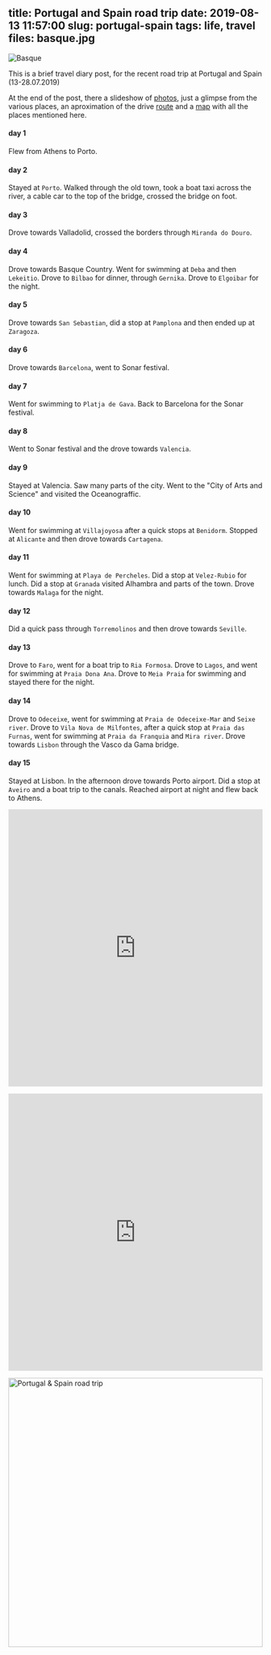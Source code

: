 title: Portugal and Spain road trip
date: 2019-08-13 11:57:00
slug: portugal-spain
tags: life, travel
files: basque.jpg
---

![Basque](basque.jpg)

This is a brief travel diary post, for the recent road trip at Portugal and Spain (13-28.07.2019)

At the end of the post, there a slideshow of [photos](https://www.flickr.com/photos/comzeradd/albums/72157710282131877), just a glimpse from the various places, an aproximation of the drive [route](https://ridewithgps.com/routes/30702642) and a [map](https://umap.openstreetmap.fr/en/map/portugal-and-spain-road-trip_354866) with all the places mentioned here.

#### day 1

Flew from Athens to Porto.

#### day 2

Stayed at `Porto`. Walked through the old town, took a boat taxi across the river, a cable car to the top of the bridge, crossed the bridge on foot.

#### day 3

Drove towards Valladolid, crossed the borders through `Miranda do Douro`.

#### day 4

Drove towards Basque Country. Went for swimming at `Deba` and then `Lekeitio`. Drove to `Bilbao` for dinner, through `Gernika`. Drove to `Elgoibar` for the night.

#### day 5

Drove towards `San Sebastian`, did a stop at `Pamplona` and then ended up at `Zaragoza`.

#### day 6

Drove towards `Barcelona`, went to Sonar festival.

#### day 7

Went for swimming to `Platja de Gava`. Back to Barcelona for the Sonar festival.

#### day 8

Went to Sonar festival and the drove towards `Valencia`.

#### day 9

Stayed at Valencia. Saw many parts of the city. Went to the "City of Arts and Science" and visited the Oceanograffic.

#### day 10

Went for swimming at `Villajoyosa` after a quick stops at `Benidorm`. Stopped at `Alicante` and then drove towards `Cartagena`.

#### day 11

Went for swimming at `Playa de Percheles`. Did a stop at `Velez-Rubio` for lunch. Did a stop at `Granada` visited Alhambra and parts of the town. Drove towards `Malaga` for the night.

#### day 12

Did a quick pass through `Torremolinos` and then drove towards `Seville`.

#### day 13

Drove to `Faro`, went for a boat trip to `Ria Formosa`. Drove to `Lagos`, and went for swimming at `Praia Dona Ana`. Drove to `Meia Praia` for swimming and stayed there for the night.

#### day 14

Drove to `Odeceixe`, went for swimming at `Praia de Odeceixe-Mar` and `Seixe river`. Drove to `Vila Nova de Milfontes`, after a quick stop at `Praia das Furnas`, went for swimming at `Praia da Franquia` and `Mira river`. Drove towards `Lisbon` through the Vasco da Gama bridge.

#### day 15

Stayed at Lisbon. In the afternoon drove towards Porto airport. Did a stop at `Aveiro` and a boat trip to the canals. Reached airport at night and flew back to Athens.

<p>
  <iframe src="https://ridewithgps.com/embeds?type=route&id=30702642&title=Portugal%20%26%20Spain%20road%20trip&metricUnits=true" style="width: 1px; min-width: 100%; height: 550px; border: none;" scrolling="no"></iframe>
</p>

<p>
  <iframe width="100%" height="550px" frameborder="0" allowfullscreen src="https://umap.openstreetmap.fr/en/map/portugal-and-spain-road-trip_354866?scaleControl=false&miniMap=false&scrollWheelZoom=false&zoomControl=true&allowEdit=false&moreControl=true&searchControl=null&tilelayersControl=null&embedControl=null&datalayersControl=true&onLoadPanel=undefined&captionBar=false"></iframe>
</p>

<p>
  <a data-flickr-embed="true" href="https://www.flickr.com/photos/comzeradd/albums/72157710282131877"
     title="Portugal &amp; Spain road trip">
    <img src="/2019/08/13/portugal-spain/basque.jpg" width="100%" height="534" alt="Portugal &amp; Spain road trip">
  </a>
</p>

<script async src="//embedr.flickr.com/assets/client-code.js" charset="utf-8"></script>
